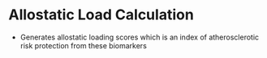 # Allostatic Load Calculation
- Generates allostatic loading scores which is an index of atherosclerotic risk protection from these biomarkers
